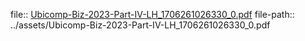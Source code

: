 file:: [Ubicomp-Biz-2023-Part-IV-LH_1706261026330_0.pdf](../assets/Ubicomp-Biz-2023-Part-IV-LH_1706261026330_0.pdf)
file-path:: ../assets/Ubicomp-Biz-2023-Part-IV-LH_1706261026330_0.pdf
